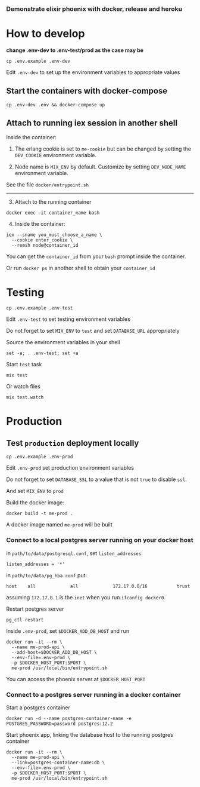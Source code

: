 ### Demonstrate elixir phoenix with docker, release and heroku

# How to develop


__change .env-dev to .env-test/prod as the case may be__


```
cp .env.example .env-dev
```


Edit `.env-dev` to set up the environment variables to appropriate values


## Start the containers with docker-compose

```
cp .env-dev .env && docker-compose up
```


## Attach to running iex session in another shell


Inside the container:


1. The erlang cookie is set to `me-cookie` but can be changed by setting
the `DEV_COOKIE` environment variable.

2. Node name is `MIX_ENV` by default. Customize by setting `DEV_NODE_NAME`
environment variable.


See the file `docker/entrypoint.sh`

----

3. Attach to the running container

```
docker exec -it container_name bash
```

4. Inside the container:

```
iex --sname you_must_choose_a_name \
  --cookie enter_cookie \
  --remsh node@container_id
```


You can get the `container_id` from your `bash` prompt inside the container.

Or run `docker ps` in another shell to obtain your `container_id`


# Testing


```
cp .env.example .env-test
```

Edit `.env-test` to set testing environment variables

Do not forget to set `MIX_ENV` to `test` and set `DATABASE_URL` appropriately


Source the environment variables in your shell

```
set -a; . .env-test; set +a
```


Start `test` task

```
mix test
```


Or watch files

```
mix test.watch
```


# Production


## Test `production` deployment locally


```
cp .env.example .env-prod
```

Edit `.env-prod` set production environment variables


Do not forget to set `DATABASE_SSL` to a value that is not `true` to disable
`ssl`.

And set `MIX_ENV` to `prod`


Build the docker image:

```
docker build -t me-prod .
```

A docker image named `me-prod` will be built


### Connect to a local postgres server running on your docker host


in `path/to/data/postgresql.conf`, set `listen_addresses`:

```
listen_addresses = '*'
```


in `path/to/data/pg_hba.conf` put:

```
host    all             all             172.17.0.0/16           trust
```


assuming `172.17.0.1` is the `inet` when you run `ifconfig docker0`


Restart postgres server

```
pg_ctl restart 
```

Inside `.env-prod`, set `$DOCKER_ADD_DB_HOST` and run

```
docker run -it --rm \
  --name me-prod-api \
  --add-host=$DOCKER_ADD_DB_HOST \
  --env-file=.env-prod \
  -p $DOCKER_HOST_PORT:$PORT \
  me-prod /usr/local/bin/entrypoint.sh
```

You can access the phoenix server at `$DOCKER_HOST_PORT`


### Connect to a postgres server running in a docker container


Start a postgres container

```
docker run -d --name postgres-container-name -e POSTGRES_PASSWORD=password postgres:12.2
```


Start phoenix app, linking the database host to the running postgres container

```
docker run -it --rm \
  --name me-prod-api \
  --link=postgres-container-name:db \
  --env-file=.env-prod \
  -p $DOCKER_HOST_PORT:$PORT \
  me-prod /usr/local/bin/entrypoint.sh
```
